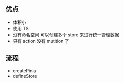## 优点

- 体积小
- 使用 TS
- 没有命名空间 可以创建多个 store 来进行统一管理数据
- 只有 action 没有 mutition 了

## 流程

- createPinia
- defineStore

